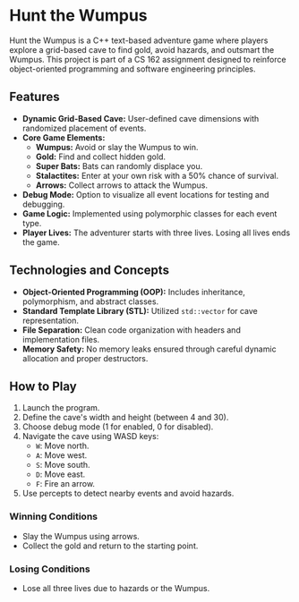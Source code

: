 # Hunt the Wumpus

Hunt the Wumpus is a C++ text-based adventure game where players explore a grid-based cave to find gold, avoid hazards, and outsmart the Wumpus. This project is part of a CS 162 assignment designed to reinforce object-oriented programming and software engineering principles.

## Features

- **Dynamic Grid-Based Cave:** User-defined cave dimensions with randomized placement of events.
- **Core Game Elements:**
  - **Wumpus:** Avoid or slay the Wumpus to win.
  - **Gold:** Find and collect hidden gold.
  - **Super Bats:** Bats can randomly displace you.
  - **Stalactites:** Enter at your own risk with a 50% chance of survival.
  - **Arrows:** Collect arrows to attack the Wumpus.
- **Debug Mode:** Option to visualize all event locations for testing and debugging.
- **Game Logic:** Implemented using polymorphic classes for each event type.
- **Player Lives:** The adventurer starts with three lives. Losing all lives ends the game.

## Technologies and Concepts

- **Object-Oriented Programming (OOP):** Includes inheritance, polymorphism, and abstract classes.
- **Standard Template Library (STL):** Utilized `std::vector` for cave representation.
- **File Separation:** Clean code organization with headers and implementation files.
- **Memory Safety:** No memory leaks ensured through careful dynamic allocation and proper destructors.

## How to Play

1. Launch the program.
2. Define the cave's width and height (between 4 and 30).
3. Choose debug mode (1 for enabled, 0 for disabled).
4. Navigate the cave using WASD keys:
   - `W`: Move north.
   - `A`: Move west.
   - `S`: Move south.
   - `D`: Move east.
   - `F`: Fire an arrow.
5. Use percepts to detect nearby events and avoid hazards.

### Winning Conditions

- Slay the Wumpus using arrows.
- Collect the gold and return to the starting point.

### Losing Conditions

- Lose all three lives due to hazards or the Wumpus.
